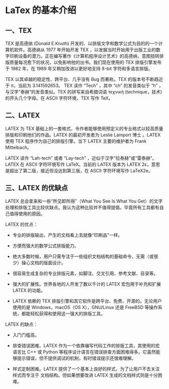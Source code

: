 # LaTex 的基本介绍

## 一、TEX

TEX 是高德纳 (Donald E.Knuth) 开发的、以排版文字和数学公式为目的的一个计算机软件。高德纳从 1977 年开始开发 TEX ，以发掘当时开始用于出版工业的数字印刷设备的潜力。正在编写著作《计算机程序设计艺术》的高德纳，意图扭转排版质量每况愈下的状况，以免影响他的出书。我们现在使用的 TEX 排版引擎发布于 1982 年，在 1989 年又稍加改进以更好地支持 8-bit 字符和多语言排版。

TEX 以其卓越的稳定性、跨平台、几乎没有 Bug 而著称。TEX 的版本号不断趋近于 π，当前为 3.141592653。 TEX 读作 “Tech” ，其中 “ch” 的发音类似于 “h” ，与汉字“泰赫”的发音类似。TEX 的拼写来自希腊词语 τεχνική (technique，技术) 的开头几个字母。在 ASCII 字符环境，TEX 写作 TeX。

## 二、LATEX

LATEX 为 TEX 基础上的一套格式，令作者能够使用预定义的专业格式以较高质量排版和印刷他们的作品。LATEX 的最初开发者为 Leslie Lamport 博士 。LATEX 使用 TEX 程序作为自己的排版引擎。当下 LATEX 主要的维护者为 Frank Mittelbach。 

LATEX 读作 “Lah-tech” 或者 “Lay-tech” ，近似于汉字“拉泰赫”或“雷泰赫”。LATEX 在 ASCII 字符环境写作 LaTeX。当前的 LATEX 版本为 LATEX 2ε，意思是超出了第二版，接近但没达到第三版，在 ASCII 字符环境写作 LaTeX2e。

## 三、LATEX 的优缺点

LATEX 总会拿来和一些“所见即所得”（What You See Is What You Get）的文字处理和排版工具比较优缺点。我认为这种比较并不值得提倡，毕竟所有工具都有自己值得使用的原因。

 LATEX 的优点：

- 专业的排版输出，产生的文档看上去就像“印刷品”一样。

- 方便而强大的数学公式排版能力。
  
- 绝大多数时候，用户只需专注于一些组织文档结构的基础命令，无需（或很少）操心文档的版面设计。

- 很容易生成复杂的专业排版元素，如脚注、交叉引用、参考文献、目录等。

- 强大的扩展性。世界各地的人开发了数以千计的 LATEX 宏包用于补充和扩展 LATEX 的功能。
  
- LATEX 依赖的 TEX 排版引擎和其它软件是跨平台、免费、开源的。无论用户使用的是 Windows，macOS（OS X），GNU/Linux 还是 FreeBSD 等操作系统，都能轻松获得和使用这一强大的排版工具。

LATEX 的缺点：

- 入门门槛高。

- 排查错误困难。LATEX 作为一个依靠编写代码工作的排版工具，其使用的宏语言比 C++ 或 Python 等程序设计语言在错误排查方面困难得多。它虽然能够提示错误，但不提供调试的机制，有时错误提示还很难理解。

- 样式定制困难。LATEX 提供了一个基本上良好的样式，为了让用户不去关注样式而专注于
文档结构。但如果想要改进 LATEX 生成的文档样式则是十分困难。
